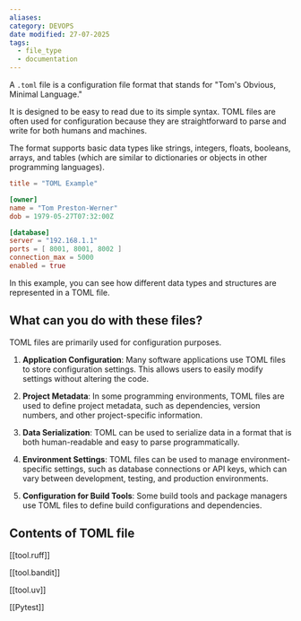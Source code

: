 ```yaml
---
aliases: 
category: DEVOPS
date modified: 27-07-2025
tags:
  - file_type
  - documentation
---
```

A `.toml` file is a configuration file format that stands for "Tom's Obvious, Minimal Language." 

It is designed to be easy to read due to its simple syntax. TOML files are often used for configuration because they are straightforward to parse and write for both humans and machines. 

The format supports basic data types like strings, integers, floats, booleans, arrays, and tables (which are similar to dictionaries or objects in other programming languages).

```toml
title = "TOML Example"

[owner]
name = "Tom Preston-Werner"
dob = 1979-05-27T07:32:00Z

[database]
server = "192.168.1.1"
ports = [ 8001, 8001, 8002 ]
connection_max = 5000
enabled = true
```

In this example, you can see how different data types and structures are represented in a TOML file.

## What can you do with these files?

TOML files are primarily used for configuration purposes. 

1. **Application Configuration**: Many software applications use TOML files to store configuration settings. This allows users to easily modify settings without altering the code.

2. **Project Metadata**: In some programming environments, TOML files are used to define project metadata, such as dependencies, version numbers, and other project-specific information.

3. **Data Serialization**: TOML can be used to serialize data in a format that is both human-readable and easy to parse programmatically.

4. **Environment Settings**: TOML files can be used to manage environment-specific settings, such as database connections or API keys, which can vary between development, testing, and production environments.

5. **Configuration for Build Tools**: Some build tools and package managers use TOML files to define build configurations and dependencies.

## Contents of TOML file

[[tool.ruff]]

[[tool.bandit]]

[[tool.uv]]

[[Pytest]]